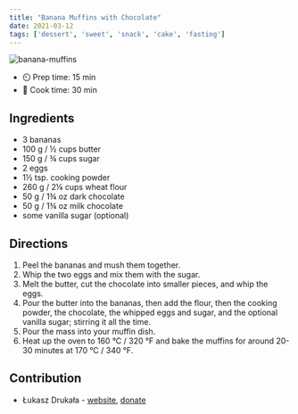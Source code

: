 ```yaml
---
title: "Banana Muffins with Chocolate"
date: 2021-03-12
tags: ['dessert', 'sweet', 'snack', 'cake', 'fasting']
---
```


![banana-muffins](/pix/banana-muffins.webp)

- ⏲️ Prep time: 15 min
- 🍳 Cook time: 30 min

## Ingredients

- 3 bananas
- 100 g / ½ cups butter
- 150 g / ¾ cups sugar
- 2 eggs
- 1½ tsp. cooking powder
- 260 g / 2⅛ cups wheat flour
- 50 g / 1¾ oz dark chocolate
- 50 g / 1¾ oz milk chocolate
- some vanilla sugar (optional)

## Directions

1. Peel the bananas and mush them together.
2. Whip the two eggs and mix them with the sugar.
3. Melt the butter, cut the chocolate into smaller pieces, and whip the eggs.
4. Pour the butter into the bananas, then add the flour, then the cooking powder, the chocolate, the whipped eggs and sugar, and the optional vanilla sugar; stirring it all the time.
5. Pour the mass into your muffin dish.
6. Heat up the oven to 160 °C / 320 °F and bake the muffins for around 20-30 minutes at 170 °C / 340 °F.

## Contribution

- Łukasz Drukała - [website](https://masflam.com), [donate](https://masflam.com/#donate)
